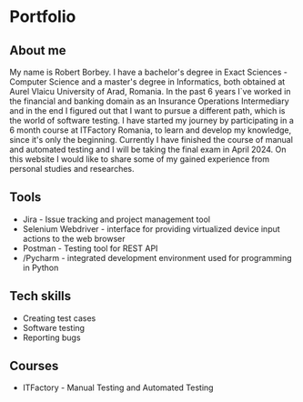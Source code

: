 # Portfolio

## About me

My name is Robert Borbey. I have a bachelor's degree in Exact Sciences - Computer Science and a master's degree in Informatics, both obtained at Aurel Vlaicu University of Arad, Romania. In the past 6 years I`ve worked in the financial and banking domain as an Insurance Operations Intermediary and in the end I figured out that I want to pursue a different path, which is the world of software testing. I have started my journey by participating in a 6 month course at ITFactory Romania, to learn and develop my knowledge, since it's only the beginning. Currently I have finished the course of manual and automated testing and I will be taking the final exam in April 2024. On this website I would like to share some of my gained experience from personal studies and researches.

## Tools
* Jira - Issue tracking and project management tool
* Selenium Webdriver - interface for providing virtualized device input actions to the web browser
* Postman - Testing tool for REST API
* /Pycharm - integrated development environment used for programming in Python

## Tech skills
* Creating test cases
* Software testing
* Reporting bugs

## Courses
* ITFactory - Manual Testing and Automated Testing
